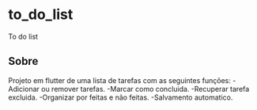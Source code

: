 # to_do_list

To do list

## Sobre

Projeto em flutter de uma lista de tarefas com as seguintes funções:
-Adicionar ou remover tarefas.
-Marcar como concluida.
-Recuperar tarefa excluida.
-Organizar por feitas e não feitas.
-Salvamento automatico.
